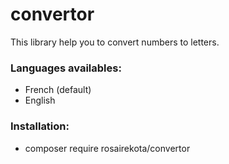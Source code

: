 # convertor
This library help you to convert numbers to letters.

### Languages availables:
- French (default)
- English

### Installation:
- composer require rosairekota/convertor